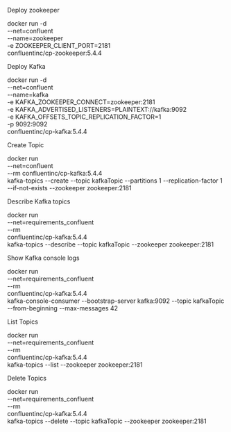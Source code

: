 Deploy zookeeper

docker run -d \
--net=confluent \
--name=zookeeper \
-e ZOOKEEPER_CLIENT_PORT=2181 \
confluentinc/cp-zookeeper:5.4.4


Deploy Kafka

docker run -d \
--net=confluent \
--name=kafka \
-e KAFKA_ZOOKEEPER_CONNECT=zookeeper:2181 \
-e KAFKA_ADVERTISED_LISTENERS=PLAINTEXT://kafka:9092 \
-e KAFKA_OFFSETS_TOPIC_REPLICATION_FACTOR=1 \
-p 9092:9092 \
confluentinc/cp-kafka:5.4.4


Create Topic

docker run \
--net=confluent \
--rm confluentinc/cp-kafka:5.4.4 \
kafka-topics --create --topic kafkaTopic --partitions 1 --replication-factor 1 \
--if-not-exists --zookeeper zookeeper:2181


Describe Kafka topics

docker run \
--net=requirements_confluent \
--rm \
confluentinc/cp-kafka:5.4.4 \
kafka-topics --describe --topic kafkaTopic --zookeeper zookeeper:2181


Show Kafka console logs

docker run \
--net=requirements_confluent \
--rm \
confluentinc/cp-kafka:5.4.4 \
kafka-console-consumer --bootstrap-server kafka:9092 --topic kafkaTopic --from-beginning --max-messages 42


List Topics

docker run \
--net=requirements_confluent \
--rm \
confluentinc/cp-kafka:5.4.4 \
kafka-topics --list --zookeeper zookeeper:2181

Delete Topics

docker run \
--net=requirements_confluent \
--rm \
confluentinc/cp-kafka:5.4.4 \
kafka-topics --delete --topic kafkaTopic --zookeeper zookeeper:2181
